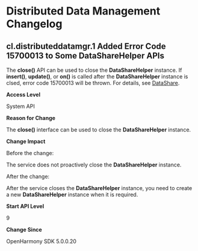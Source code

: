 # Distributed Data Management Changelog

 

## cl.distributeddatamgr.1 Added Error Code 15700013 to Some DataShareHelper APIs

The **close()** API can be used to close the **DataShareHelper** instance. If **insert()**, **update()**, or **on()** is called after the **DataShareHelper** instance is clsed, error code 15700013 will be thrown. For details, see [DataShare](../../../application-dev/reference/apis-arkdata/js-apis-data-dataShare-sys.md).

**Access Level**

System API

**Reason for Change** 

The **close()** interface can be used to close the **DataShareHelper** instance.

**Change Impact**

Before the change: 

The service does not proactively close the **DataShareHelper** instance.

After the change: 

After the service closes the **DataShareHelper** instance, you need to create a new **DataShareHelper** instance when it is required.

**Start API Level** 

9

**Change Since**

OpenHarmony SDK 5.0.0.20
